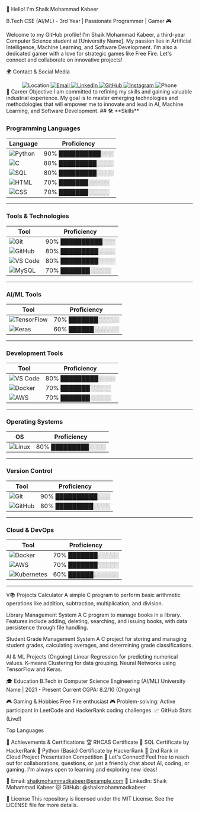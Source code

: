 👋 Hello! I'm Shaik Mohammad Kabeer

B.Tech CSE (AI/ML) - 3rd Year | Passionate Programmer | Gamer 🎮

Welcome to my GitHub profile! I'm Shaik Mohammad Kabeer, a third-year Computer Science student at [University Name]. My passion lies in Artificial Intelligence, Machine Learning, and Software Development. I'm also a dedicated gamer with a love for strategic games like Free Fire. Let's connect and collaborate on innovative projects!

🌍 Contact & Social Media
<div align="center"> <img src="https://img.shields.io/badge/Location-Kadapa%2C%20India-blue?style=for-the-badge&logo=googlemap" alt="Location"> <a href="mailto:shaikmohammadkabeer@example.com"> <img src="https://img.shields.io/badge/Email-shaikmohammadkabeer%40gmail.com-red?style=for-the-badge&logo=gmail" alt="Email"> </a> <a href="https://www.linkedin.com/in/shaikmohammadkabeer/"> <img src="https://img.shields.io/badge/LinkedIn-Connect-blue?style=for-the-badge&logo=linkedin" alt="LinkedIn"> </a> <a href="https://github.com/shaikmohammadkabeer"> <img src="https://img.shields.io/badge/GitHub-Follow-181717?style=for-the-badge&logo=github" alt="GitHub"> </a> <a href="https://www.instagram.com/shaikmohammadkabeer"> <img src="https://img.shields.io/badge/Instagram-Follow-D50000?style=for-the-badge&logo=instagram" alt="Instagram"> </a> <img src="https://img.shields.io/badge/Phone-%2B91--7799264635-success?style=for-the-badge&logo=whatsapp" alt="Phone"> </div>
🎯 Career Objective
I am committed to refining my skills and gaining valuable industrial experience. My goal is to master emerging technologies and methodologies that will empower me to innovate and lead in AI, Machine Learning, and Software Development.
## 🛠 **Skills**

### **Programming Languages**

| Language   | Proficiency            |
|------------|------------------------|
| ![Python](https://img.shields.io/badge/Python-3776AB?style=for-the-badge&logo=python&logoColor=white)  | 90% ██████████░░░ |
| ![C](https://img.shields.io/badge/C-00599C?style=for-the-badge&logo=c&logoColor=white)                | 80% █████████░░░░ |
| ![SQL](https://img.shields.io/badge/SQL-4479A1?style=for-the-badge&logo=mysql&logoColor=white)        | 80% █████████░░░░ |
| ![HTML](https://img.shields.io/badge/HTML-FF5722?style=for-the-badge&logo=html5&logoColor=white)      | 70% ███████░░░░░ |
| ![CSS](https://img.shields.io/badge/CSS-2965F1?style=for-the-badge&logo=css3&logoColor=white)        | 70% ███████░░░░░ |

---

### **Tools & Technologies**

| Tool           | Proficiency            |
|----------------|------------------------|
| ![Git](https://img.shields.io/badge/Git-FFD43B?style=for-the-badge&logo=git&logoColor=black)           | 90% ██████████░░░ |
| ![GitHub](https://img.shields.io/badge/GitHub-181717?style=for-the-badge&logo=github&logoColor=white)   | 80% █████████░░░░ |
| ![VS Code](https://img.shields.io/badge/VS%20Code-007ACC?style=for-the-badge&logo=visualstudiocode&logoColor=white) | 80% █████████░░░░ |
| ![MySQL](https://img.shields.io/badge/MySQL-4479A1?style=for-the-badge&logo=mysql&logoColor=white)      | 70% ███████░░░░░ |

---

### **AI/ML Tools**

| Tool           | Proficiency            |
|----------------|------------------------|
| ![TensorFlow](https://img.shields.io/badge/TensorFlow-FF6F00?style=for-the-badge&logo=tensorflow&logoColor=white) | 70% ███████░░░░░ |
| ![Keras](https://img.shields.io/badge/Keras-D00000?style=for-the-badge&logo=keras&logoColor=white)         | 60% ██████░░░░░░ |

---

### **Development Tools**

| Tool             | Proficiency            |
|------------------|------------------------|
| ![VS Code](https://img.shields.io/badge/VS%20Code-007ACC?style=for-the-badge&logo=visualstudiocode&logoColor=white) | 80% █████████░░░░ |
| ![Docker](https://img.shields.io/badge/Docker-2496ED?style=for-the-badge&logo=docker&logoColor=white)       | 70% ███████░░░░░ |
| ![AWS](https://img.shields.io/badge/AWS-232F3E?style=for-the-badge&logo=amazon-aws)                         | 70% ███████░░░░░ |

---

### **Operating Systems**

| OS               | Proficiency            |
|------------------|------------------------|
| ![Linux](https://img.shields.io/badge/Linux%20(RedHat)-CC0000?style=for-the-badge&logo=linux&logoColor=white) | 80% █████████░░░░ |

---

### **Version Control**

| Tool             | Proficiency            |
|------------------|------------------------|
| ![Git](https://img.shields.io/badge/Git-FFD43B?style=for-the-badge&logo=git&logoColor=black) | 90% ██████████░░░ |
| ![GitHub](https://img.shields.io/badge/GitHub-181717?style=for-the-badge&logo=github&logoColor=white) | 80% █████████░░░░ |

---

### **Cloud & DevOps**

| Tool             | Proficiency            |
|------------------|------------------------|
| ![Docker](https://img.shields.io/badge/Docker-2496ED?style=for-the-badge&logo=docker&logoColor=white) | 70% ███████░░░░░ |
| ![AWS](https://img.shields.io/badge/AWS-232F3E?style=for-the-badge&logo=amazon-aws) | 70% ███████░░░░░ |
| ![Kubernetes](https://img.shields.io/badge/Kubernetes-326CE5?style=for-the-badge&logo=kubernetes&logoColor=white) | 60% ██████░░░░░░ |

---

V📚 Projects
Calculator
A simple C program to perform basic arithmetic operations like addition, subtraction, multiplication, and division.


Library Management System
A C program to manage books in a library. Features include adding, deleting, searching, and issuing books, with data persistence through file handling.


Student Grade Management System
A C project for storing and managing student grades, calculating averages, and determining grade classifications.


AI & ML Projects (Ongoing)
Linear Regression for predicting numerical values.
K-means Clustering for data grouping.
Neural Networks using TensorFlow and Keras.

🎓 Education
B.Tech in Computer Science Engineering (AI/ML)
University Name | 2021 - Present
Current CGPA: 8.2/10 (Ongoing)

🎮 Gaming & Hobbies
Free Fire enthusiast 🎮
Problem-solving: Active participant in LeetCode and HackerRank coding challenges.
📈 GitHub Stats (Live!)

Top Languages

🎉 Achievements & Certifications
🏆 RHCAS Certificate
📜 SQL Certificate by HackerRank
🐍 Python (Basic) Certificate by HackerRank
🥈 2nd Rank in Cloud Project Presentation Competition
🎉 Let's Connect!
Feel free to reach out for collaborations, questions, or just a friendly chat about AI, coding, or gaming. I'm always open to learning and exploring new ideas!

📧 Email: shaikmohammadkabeer@example.com
💼 LinkedIn: Shaik Mohammad Kabeer
🐱 GitHub: @shaikmohammadkabeer

📜 License
This repository is licensed under the MIT License. See the LICENSE file for more details.
